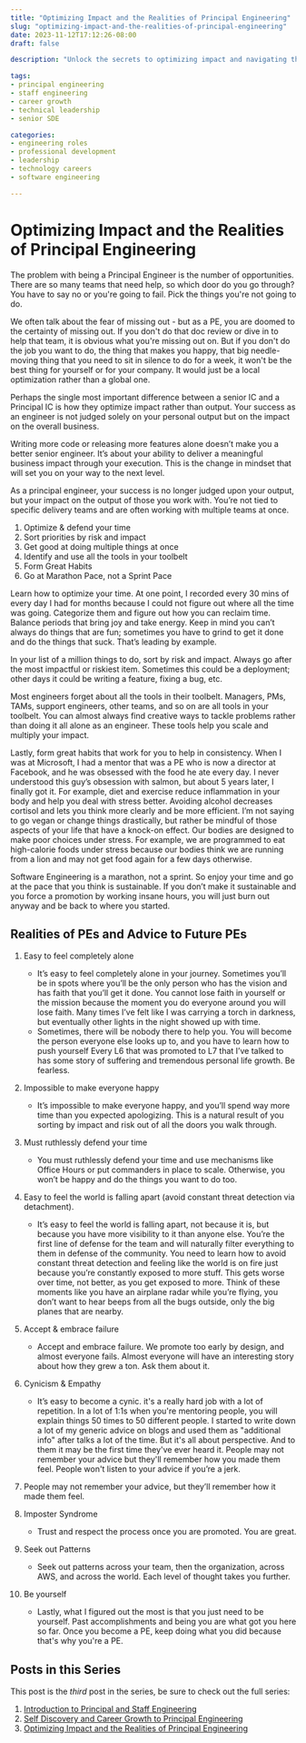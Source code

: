 ```yaml
---
title: "Optimizing Impact and the Realities of Principal Engineering"
slug: "optimizing-impact-and-the-realities-of-principal-engineering"
date: 2023-11-12T17:12:26-08:00
draft: false

description: "Unlock the secrets to optimizing impact and navigating the realities of Principal Engineering. Explore the challenges of being a Principal Engineer, from juggling opportunities to the fear of missing out. Learn strategic tips on time optimization, prioritization, and leveraging your toolbelt to enhance your impact. Dive into the marathon pace of software engineering, forming great habits, and embracing failure. Gain invaluable insights on the personal journey of Principal Engineers and discover how to balance cynicism with empathy. Trust the process, seek patterns, and be your authentic self on the path to greatness in Principal Engineering."

tags:
- principal engineering
- staff engineering
- career growth
- technical leadership
- senior SDE

categories:
- engineering roles
- professional development
- leadership
- technology careers
- software engineering

---
```


# Optimizing Impact and the Realities of Principal Engineering

The problem with being a Principal Engineer is the number of opportunities. There are so many teams that need help, so which door do you go through? You have to say no or you're going to fail. Pick the things you're not going to do.

We often talk about the fear of missing out - but as a PE, you are doomed to the certainty of missing out. If you don't do that doc review or dive in to help that team, it is obvious what you're missing out on. But if you don't do the job you want to do, the thing that makes you happy, that big needle-moving thing that you need to sit in silence to do for a week, it won't be the best thing for yourself or for your company. It would just be a local optimization rather than a global one.

Perhaps the single most important difference between a senior IC and a Principal IC is how they optimize impact rather than output. Your success as an engineer is not judged solely on your personal output but on the impact on the overall business.

Writing more code or releasing more features alone doesn’t make you a better senior engineer. It’s about your ability to deliver a meaningful business impact through your execution. This is the change in mindset that will set you on your way to the next level.

As a principal engineer, your success is no longer judged upon your output, but your impact on the output of those you work with. You’re not tied to specific delivery teams and are often working with multiple teams at once.

1. Optimize & defend your time
2. Sort priorities by risk and impact
3. Get good at doing multiple things at once
4. Identify and use all the tools in your toolbelt
5. Form Great Habits
6. Go at Marathon Pace, not a Sprint Pace

Learn how to optimize your time. At one point, I recorded every 30 mins of every day I had for months because I could not figure out where all the time was going. Categorize them and figure out how you can reclaim time. Balance periods that bring joy and take energy. Keep in mind you can’t always do things that are fun; sometimes you have to grind to get it done and do the things that suck. That’s leading by example.

In your list of a million things to do, sort by risk and impact. Always go after the most impactful or riskiest item. Sometimes this could be a deployment; other days it could be writing a feature, fixing a bug, etc.

Most engineers forget about all the tools in their toolbelt. Managers, PMs, TAMs, support engineers, other teams, and so on are all tools in your toolbelt. You can almost always find creative ways to tackle problems rather than doing it all alone as an engineer. These tools help you scale and multiply your impact.

Lastly, form great habits that work for you to help in consistency. When I was at Microsoft, I had a mentor that was a PE who is now a director at Facebook, and he was obsessed with the food he ate every day. I never understood this guy’s obsession with salmon, but about 5 years later, I finally got it. For example, diet and exercise reduce inflammation in your body and help you deal with stress better. Avoiding alcohol decreases cortisol and lets you think more clearly and be more efficient. I’m not saying to go vegan or change things drastically, but rather be mindful of those aspects of your life that have a knock-on effect. Our bodies are designed to make poor choices under stress. For example, we are programmed to eat high-calorie foods under stress because our bodies think we are running from a lion and may not get food again for a few days otherwise.

Software Engineering is a marathon, not a sprint. So enjoy your time and go at the pace that you think is sustainable. If you don’t make it sustainable and you force a promotion by working insane hours, you will just burn out anyway and be back to where you started.

## Realities of PEs and Advice to Future PEs

1. Easy to feel completely alone
    - It’s easy to feel completely alone in your journey. Sometimes you’ll be in spots where you’ll be the only person who has the vision and has faith that you’ll get it done. You cannot lose faith in yourself or the mission because the moment you do everyone around you will lose faith. Many times I’ve felt like I was carrying a torch in darkness, but eventually other lights in the night showed up with time.
    - Sometimes, there will be nobody there to help you. You will become the person everyone else looks up to, and you have to learn how to push yourself
Every L6 that was promoted to L7 that I’ve talked to has some story of suffering and tremendous personal life growth. Be fearless. 

2. Impossible to make everyone happy
    - It’s impossible to make everyone happy, and you’ll spend way more time than you expected apologizing. This is a natural result of you sorting by impact and risk out of all the doors you walk through.

3. Must ruthlessly defend your time
    - You must ruthlessly defend your time and use mechanisms like Office Hours or put commanders in place to scale. Otherwise, you won’t be happy and do the things you want to do too.

4. Easy to feel the world is falling apart (avoid constant threat detection via detachment).
    - It’s easy to feel the world is falling apart, not because it is, but because you have more visibility to it than anyone else. You’re the first line of defense for the team and will naturally filter everything to them in defense of the community. You need to learn how to avoid constant threat detection and feeling like the world is on fire just because you’re constantly exposed to more stuff. This gets worse over time, not better, as you get exposed to more. Think of these moments like you have an airplane radar while you’re flying, you don’t want to hear beeps from all the bugs outside, only the big planes that are nearby.

5. Accept & embrace failure
    - Accept and embrace failure. We promote too early by design, and almost everyone fails. Almost everyone will have an interesting story about how they grew a ton. Ask them about it.

6. Cynicism & Empathy
    - It’s easy to become a cynic. it's a really hard job with a lot of repetition. In a lot of 1:1s when you're mentoring people, you will explain things 50 times to 50 different people. I started to write down a lot of my generic advice on blogs and used them as "additional info" after talks a lot of the time. But it's all about perspective. And to them it may be the first time they've ever heard it. People may not remember your advice but they'll remember how you made them feel. People won't listen to your advice if you’re a jerk.

7. People may not remember your advice, but they’ll remember how it made them feel.

8. Imposter Syndrome
    - Trust and respect the process once you are promoted. You are great.
9. Seek out Patterns
    - Seek out patterns across your team, then the organization, across AWS, and across the world. Each level of thought takes you further.

10. Be yourself
    - Lastly, what I figured out the most is that you just need to be yourself. Past accomplishments and being you are what got you here so far. Once you become a PE, keep doing what you did because that's why you're a PE.

## Posts in this Series
This post is the *third* post in the series, be sure to check out the full series:
1. [Introduction to Principal and Staff Engineering](https://ehotinger.com/blog/introduction-to-principal-and-staff-engineering)
2. [Self Discovery and Career Growth to Principal Engineering](https://ehotinger.com/blog/self-discovery-and-career-growth-to-principal-engineering)
3. [Optimizing Impact and the Realities of Principal Engineering](https://ehotinger.com/blog/optimizing-impact-and-the-realities-of-principal-engineering)